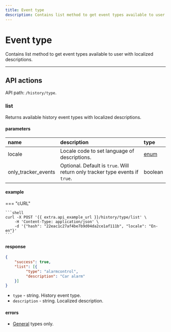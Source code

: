 ```yaml
---
title: Event type
description: Contains list method to get event types available to user with localized descriptions.
---
```


# Event type

Contains list method to get event types available to user with localized descriptions.

***

## API actions

API path: `/history/type`.

### list

Returns available history event types with localized descriptions.

#### parameters

| name                | description                                                                  | type                                           |
|:--------------------|:-----------------------------------------------------------------------------|:-----------------------------------------------|
| locale              | Locale code to set language of descriptions.                                 | [enum](../../../getting-started.md#data-types) |
| only_tracker_events | Optional. Default is `true`. Will return only tracker type events if `true`. | boolean                                        |

#### example

=== "cURL"

    ```shell
    curl -X POST '{{ extra.api_example_url }}/history/type/list' \
        -H 'Content-Type: application/json' \
        -d '{"hash": "22eac1c27af4be7b9d04da2ce1af111b", "locale": "En-en"}'
    ```

#### response

```json
{
    "success": true, 
    "list": [{
         "type": "alarmcontrol",
         "description": "Car alarm" 
    }]
}
```

* `type` - string. History event type.
* `description` - string. Localized description.

#### errors

* [General](../../../getting-started.md#error-codes) types only.
